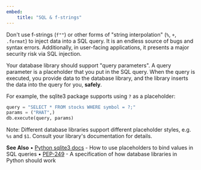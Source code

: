 ```yaml
---
embed:
    title: "SQL & f-strings"
---
```

Don't use f-strings (`f""`) or other forms of "string interpolation" (`%`, `+`, `.format`) to inject data into a SQL query. It is an endless source of bugs and syntax errors. Additionally, in user-facing applications, it presents a major security risk via SQL injection.

Your database library should support "query parameters". A query parameter is a placeholder that you put in the SQL query. When the query is executed, you provide data to the database library, and the library inserts the data into the query for you, **safely**.

For example, the sqlite3 package supports using `?` as a placeholder:
```py
query = "SELECT * FROM stocks WHERE symbol = ?;"
params = ("RHAT",)
db.execute(query, params)
```
Note: Different database libraries support different placeholder styles, e.g. `%s` and `$1`. Consult your library's documentation for details.

**See Also**
• [Python sqlite3 docs](https://docs.python.org/3/library/sqlite3.html#how-to-use-placeholders-to-bind-values-in-sql-queries) - How to use placeholders to bind values in SQL queries
• [PEP-249](https://peps.python.org/pep-0249/) - A specification of how database libraries in Python should work
